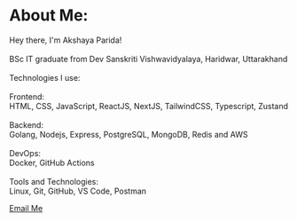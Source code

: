 #  About Me:
 Hey there, I'm Akshaya Parida!<br><br>BSc IT graduate from Dev Sanskriti Vishwavidyalaya, Haridwar, Uttarakhand <br><br>Technologies I use:
 <br><br>Frontend:<br>
HTML, CSS, JavaScript, ReactJS, NextJS, TailwindCSS, Typescript, Zustand <br><br> Backend:<br> Golang, Nodejs, Express, PostgreSQL, MongoDB, Redis and AWS  <br><br>
DevOps:<br>
Docker, GitHub Actions <br><br>
Tools and Technologies:<br>
Linux, Git, GitHub, VS Code, Postman

[Email Me](mailto:akshayaparida2811@gmail.com)



